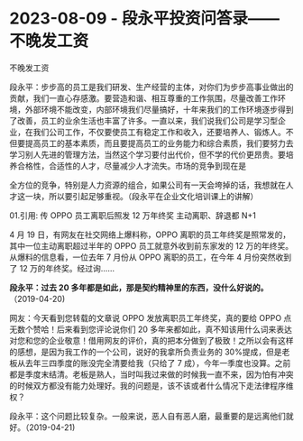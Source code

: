 # 2023-08-09 - 段永平投资问答录——不晚发工资

不晚发工资 

段永平：步步高的员工是我们研发、生产经营的主体，对你们为步步高事业做出的贡献，我们一直心存感激。要营造和谐、相互尊重的工作氛围，尽量改善工作环境，外部环境不能改变，内部环境我们尽量搞好，十年来我们的工作环境逐步得到了改善，员工的业余生活也丰富了许多。一直以来，我们说我们公司是学习型企业，在我们公司工作，不仅要使员工有稳定工作和收入，还要培养人、锻炼人。不但要提高员工的基本素质，而且要提高员工的业务能力和综合素质，我们要努力去学习别人先进的管理方法，当然这个学习要付出代价，但不学的代价更昂贵。要培养合格性，合适性的人才，尽量减少人才流失。市场的竞争到现在是

全方位的竞争，特别是人力资源的组合，如果公司有一天会垮掉的话，我想就在人才这一块，所以要引起足够重视。（段永平在企业文化培训课上的讲解）

01.引用: 传 OPPO 员工离职后照发 12 万年终奖 主动离职、辞退都 N+1

4 月 19 日，有网友在社交网络上爆料称，OPPO 离职的员工年终奖是照常发的，其中一位主动离职超过半年的 OPPO 员工就意外收到前东家发的 12 万的年终奖。从爆料的信息看，一位去年 7 月份从 OPPO 离职的员工，在今年 4 月份突然收到了 12 万的年终奖。经过询……

**段永平：过去 20 多年都是如此，那是契约精神里的东西，没什么好说的。**（2019-04-20)

网友：今天看到您转载的文章说 OPPO 发放离职员工年终奖，真的要给 OPPO 点无数个赞哈！后来看到您评论说你们 20 多年来都如此，真不知该用什么词来表达对您和您的企业敬意！借用网友的评价，真的把本分做到了极致！之所以会有这样的感想，是因为我工作的一个公司，说好的我拿所负责业务的 30%提成，但是老板从去年三四季度的账没完全清要给我（只给了 7 成），今年一季度也没算。之前都是季度末结清。老板是熟人，当时叫我过来做的时候我一直不来，因为怕有冲突的时候双方都没有能力处理好。我的问题是，该不该或者什么情况下走法律程序维权？

段永平：这个问题比较复杂。一般来说，恶人自有恶人磨，最重要的是远离他们就好。（2019-04-21)